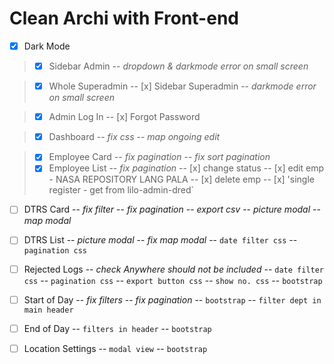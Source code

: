 # Clean Archi with **Front-end**

- [x] Dark Mode 

>- [x] Sidebar Admin
-- *dropdown & darkmode error on small screen*

>- [x] Whole Superadmin
-- [x] Sidebar Superadmin
-- *darkmode error on small screen*

>- [x] Admin Log In
-- [x] Forgot Password

>- [x] Dashboard
-- *fix css*
-- *map ongoing edit*

>- [x] Employee Card
-- *fix pagination*
-- *fix sort pagination*
>- [x] Employee List
-- *fix pagination*
-- [x] change status
-- [x] edit emp - NASA REPOSITORY LANG PALA
-- [x] delete emp
-- [x] 'single register - get from lilo-admin-dred`

- [ ] DTRS Card
-- *fix filter*
-- *fix pagination*
-- *export csv*
-- *picture modal*
-- *map modal*

- [ ] DTRS List
-- *picture modal*
-- *fix map modal*
-- `date filter css`
-- `pagination css`

- [ ] Rejected Logs
-- *check Anywhere should not be included*
-- `date filter css`
-- `pagination css`
-- `export button css`
-- `show no. css`
-- `bootstrap`

- [ ] Start of Day
-- *fix filters*
-- *fix pagination*
-- `bootstrap`
-- `filter dept in main header`

- [ ] End of Day
-- `filters in header`
-- `bootstrap`

- [ ] Location Settings
-- `modal view`
-- `bootstrap`